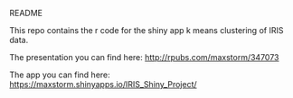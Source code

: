 README

This repo contains the r code for the shiny app k means clustering of IRIS data.

The presentation you can find here:
http://rpubs.com/maxstorm/347073

The app you can find here:
https://maxstorm.shinyapps.io/IRIS_Shiny_Project/

